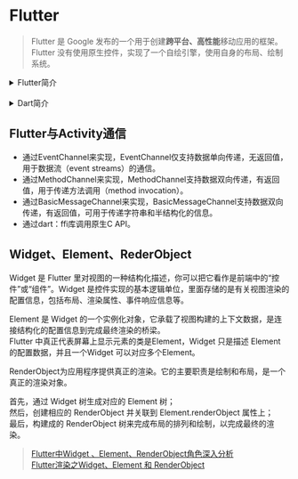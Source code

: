 # Flutter

> Flutter 是 Google 发布的一个用于创建**跨平台、高性能**移动应用的框架。  
> Flutter 没有使用原生控件，实现了一个自绘引擎，使用自身的布局、绘制系统。

<details><summary>Flutter简介</summary>

从 2017 年 Google I/O 大会上，Google 首次发布 Flutter 到 2021年8月底，已经有 127K 的 Star，Star 数量 Github 上排名前 20 。经历了4年多的时间，Flutter 生态系统得以快速增长，国内外有非常多基于 Flutter 的成功案例，国内的互联网公司基本都有专门的 Flutter 团队。总之，历时 4 年，Flutter 发展飞快，已在业界得到了广泛的关注和认可，在开发者中受到了热烈的欢迎，成为了移动跨端开发中最受欢迎的框架之一。

**Flutter的优势：**

- 生态：Flutter 生态系统发展迅速，社区非常活跃，无论是开发者数量还是第三方组件都已经非常可观。
- 技术支持：现在 Google 正在大力推广Flutter，Flutter 的作者中很多人都是来自Chromium团队，并且 Github上活跃度很高。另一个角度，从 Flutter 诞生到现在，频繁的版本发布也可以看出 Google 对 Flutter的投入的资源不小，所以在官方技术支持这方面，大可不必担心。
- 开发效率：一套代码，多端运行；并且在开发过程中 Flutter 的热重载可帮助开发者快速地进行测试、构建UI、添加功能并更快地修复错误。在 iOS 和 Android 模拟器或真机上可以实现毫秒级热重载，并且不会丢失状态。这真的很棒，相信我，如果你是一名原生开发者，体验了Flutter开发流后，很可能就不想重新回去做原生了，毕竟很少有人不吐槽原生开发的编译速度。

**跨平台技术对比：**

|技术类型|UI渲染方式|性能|开发效率|动态化|框架代表|
|--|--|--|--|--|--|
|H5 + 原生|WebView渲染|一般|高|支持|Cordova、Ionic|
|JavaScript + 原生渲染|原生控件渲染|好|中|支持|RN、Weex|
|自绘UI + 原生|调用系统API渲染|好|Flutter高, Qt低|默认不支持|Qt、Flutter|

**Flutter为什么不支持动态化？**

Flutter 的 Release 包默认是使用 Dart AOT 模式编译的，所以不支持动态化，但 Dart 还有 JIT 或 snapshot 运行方式，这些模式都是支持动态化的。

> [美团外卖Flutter动态化实践](https://tech.meituan.com/2020/06/23/meituan-flutter-flap.html)

</details>
<br>

<details><summary>Dart简介</summary>

**Dart是单线程模型，所以也就没有了所谓的主线程/子线程之分。**

Dart也是**Event-Looper**以及**Event-Queue**的模型，所有的事件都是通过**EventLooper**依次执行。  
而Dart的EventLoop就是： 从EventQueue中获取Event， 处理Event， 直到EventQueue为空。

Dart在异步调用中有三个关键词，**async、await、Future**，其中async和await需要一起使用。

在Dart中可以通过async和await进行异步操作，async表示开启一个异步操作，也可以返回一个Future结果。
如果没有返回值，则默认返回一个返回值为null的Future。

async、await本质上就是Dart对异步操作的一个语法糖，可以减少异步调用的嵌套调用，并且由async修饰后返回一个Future，外界可以以链式调用的方式调用。这个语法是JS的ES7标准中推出的，Dart的设计和JS相同。

**Future就是延时操作的一个封装，可以将异步任务封装为Future对象**。获取到Future对象后，最简单的方法就是用await修饰，并等待返回结果继续向下执行。正如上面async、await中讲到的，使用await修饰时需要配合async一起使用。

**isolate是Dart平台对线程的实现方案**，但和普通Thread不同的是，isolate拥有独立的内存，**isolate由线程和独立内存构成**。正是由于isolate线程之间的内存不共享，所以isolate线程之间并不存在资源抢夺的问题，所以也不需要锁。

</details>

## Flutter与Activity通信

- 通过EventChannel来实现，EventChannel仅支持数据单向传递，无返回值，用于数据流（event streams）的通信。  
- 通过MethodChannel来实现，MethodChannel支持数据双向传递，有返回值，用于传递方法调用（method invocation）。  
- 通过BasicMessageChannel来实现，BasicMessageChannel支持数据双向传递，有返回值，可用于传递字符串和半结构化的信息。  
- 通过dart：ffi库调用原生C API。

## Widget、Element、RederObject

Widget 是 Flutter 里对视图的一种结构化描述，你可以把它看作是前端中的“控件”或“组件”。Widget 是控件实现的基本逻辑单位，里面存储的是有关视图渲染的配置信息，包括布局、渲染属性、事件响应信息等。

Element 是 Widget 的一个实例化对象，它承载了视图构建的上下文数据，是连接结构化的配置信息到完成最终渲染的桥梁。  
Flutter 中真正代表屏幕上显示元素的类是Element，Widget 只是描述 Element 的配置数据，并且一个Widget 可以对应多个Element。

RenderObject为应用程序提供真正的渲染。它的主要职责是绘制和布局，是一个真正的渲染对象。

首先，通过 Widget 树生成对应的 Element 树；  
然后，创建相应的 RenderObject 并关联到 Element.renderObject 属性上；  
最后，构建成的 RenderObject 树来完成布局的排列和绘制，以完成最终的渲染。  

> [Flutter中Widget 、Element、RenderObject角色深入分析](https://zhuanlan.zhihu.com/p/183645816)  
> [Flutter渲染之Widget、Element 和 RenderObject](https://www.jianshu.com/p/71bb118517b1)